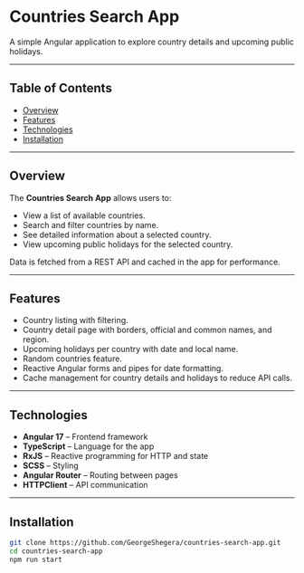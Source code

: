 # Countries Search App

A simple Angular application to explore country details and upcoming public holidays.

---

## Table of Contents

- [Overview](#overview)
- [Features](#features)
- [Technologies](#technologies)
- [Installation](#installation)


---

## Overview

The **Countries Search App** allows users to:

- View a list of available countries.
- Search and filter countries by name.
- See detailed information about a selected country.
- View upcoming public holidays for the selected country.

Data is fetched from a REST API and cached in the app for performance.

---

## Features

- Country listing with filtering.
- Country detail page with borders, official and common names, and region.
- Upcoming holidays per country with date and local name.
- Random countries feature.
- Reactive Angular forms and pipes for date formatting.
- Cache management for country details and holidays to reduce API calls.

---

## Technologies

- **Angular 17** – Frontend framework
- **TypeScript** – Language for the app
- **RxJS** – Reactive programming for HTTP and state
- **SCSS** – Styling
- **Angular Router** – Routing between pages
- **HTTPClient** – API communication

---

## Installation

```bash
git clone https://github.com/GeorgeShegera/countries-search-app.git
cd countries-search-app
npm run start
```

